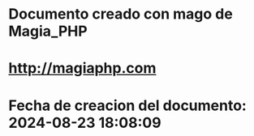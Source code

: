 # 
# Documento creado con mago de Magia_PHP 
# http://magiaphp.com 
# Fecha de creacion del documento: 2024-08-23 18:08:09 
